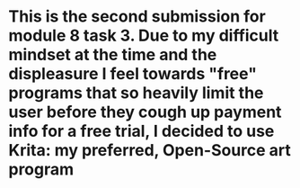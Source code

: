 # This is the second submission for module 8 task 3. Due to my difficult mindset at the time and the displeasure I feel towards "free" programs that so heavily limit the user before they cough up payment info for a free trial, I decided to use Krita: my preferred, Open-Source art program
